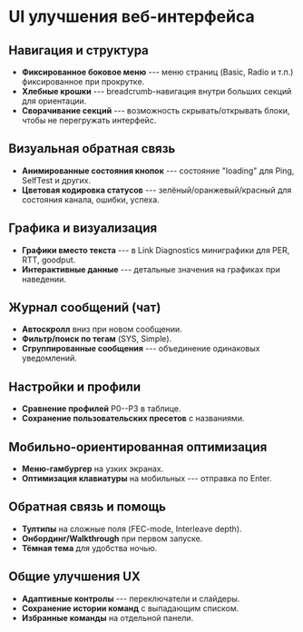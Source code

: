 # UI улучшения веб-интерфейса

## Навигация и структура

-   **Фиксированное боковое меню** --- меню страниц (Basic, Radio и
    т.п.) фиксированное при прокрутке.
-   **Хлебные крошки** --- breadcrumb-навигация внутри больших секций
    для ориентации.
-   **Сворачивание секций** --- возможность скрывать/открывать блоки,
    чтобы не перегружать интерфейс.

## Визуальная обратная связь

-   **Анимированные состояния кнопок** --- состояние "loading" для Ping,
    SelfTest и других.
-   **Цветовая кодировка статусов** --- зелёный/оранжевый/красный для
    состояния канала, ошибки, успеха.

## Графика и визуализация

-   **Графики вместо текста** --- в Link Diagnostics миниграфики для
    PER, RTT, goodput.
-   **Интерактивные данные** --- детальные значения на графиках при
    наведении.

## Журнал сообщений (чат)

-   **Автоскролл** вниз при новом сообщении.
-   **Фильтр/поиск по тегам** (SYS, Simple).
-   **Сгруппированные сообщения** --- объединение одинаковых
    уведомлений.

## Настройки и профили

-   **Сравнение профилей** P0--P3 в таблице.
-   **Сохранение пользовательских пресетов** с названиями.

## Мобильно-ориентированная оптимизация

-   **Меню-гамбургер** на узких экранах.
-   **Оптимизация клавиатуры** на мобильных --- отправка по Enter.

## Обратная связь и помощь

-   **Тултипы** на сложные поля (FEC-mode, Interleave depth).
-   **Онбординг/Walkthrough** при первом запуске.
-   **Тёмная тема** для удобства ночью.

## Общие улучшения UX

-   **Адаптивные контролы** --- переключатели и слайдеры.
-   **Сохранение истории команд** с выпадающим списком.
-   **Избранные команды** на отдельной панели.
